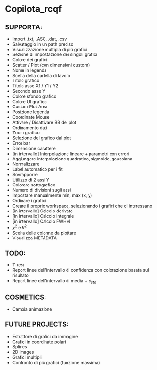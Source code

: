 # Copilota_rcqf

SUPPORTA:
---
- Import .txt, .ASC, .dat, .csv
- Salvataggio in un path preciso
- Visualizzazione multipla di più grafici
- Sezione di impostazione dei singoli grafici
- Colore dei grafici
- Scatter / Plot (con dimensioni custom)
- Nome in legenda
- Scelta della cartella di lavoro
- Titolo grafico
- Titolo asse X1 / Y1 / Y2
- Secondo asse Y
- Colore sfondo grafico
- Colore UI grafico
- Custom Plot Area
- Posizione legenda
- Coordinate Mouse
- Attivare / Disattivare BB del plot
- Ordinamento dati
- Zoom grafico
- Selezione del grafico dal plot
- Error bar
- Dimensione carattere
- [in intervallo] Interpolazione lineare + parametri con errori
- Aggiungere interpolazione quadratica, sigmoide, gaussiana
- Normalizzare
- Label automatico per i fit
- Sovrapporre
- Utilizzo di 2 assi Y
- Colorare sottografico
- Numero di divisioni sugli assi
- Impostare manualmente min, max (x, y)
- Ordinare i grafici
- Creare il proprio workspace, selezionando i grafici che ci interessano
- [in intervallo] Calcolo derivate                              
- [in intervallo] Calcolo integrale
- [in intervallo] Calcolo FWHM            
- $\chi^2$ e $R^2$ 
- Scelta delle colonne da plottare
- Visualizza METADATA

TODO:
---
- T-test
- Report linee dell'intervallo di confidenza con colorazione basata sul risultato
- Report linee dell'intervallo di media + $\sigma_{std}$ 

COSMETICS:
---
- Cambia animazione

FUTURE PROJECTS:
---
- Estrattore di grafici da immagine
- Grafici in coordinate polari
- Splines
- 2D images
- Grafici multipli
- Confronto di più grafici (funzione massima)